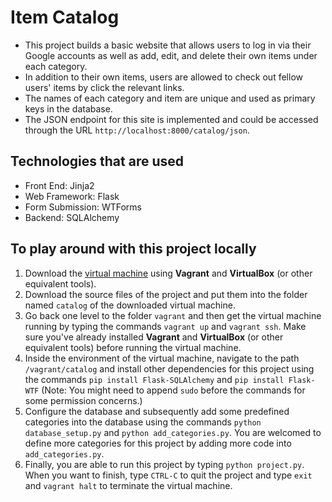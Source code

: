 # Item Catalog
- This project builds a basic website that allows users to log in via their Google accounts as well as add, edit, and delete their own items under each category.
- In addition to their own items, users are allowed to check out fellow users' items by click the relevant links.
- The names of each category and item are unique and used as primary keys in the database.
- The JSON endpoint for this site is implemented and could be accessed through the URL `http://localhost:8000/catalog/json`.


## Technologies that are used
- Front End: Jinja2
- Web Framework: Flask
- Form Submission: WTForms
- Backend: SQLAlchemy

## To play around with this project locally
1. Download the [virtual machine](https://d17h27t6h515a5.cloudfront.net/topher/2016/December/58488015_fsnd-virtual-machine/fsnd-virtual-machine.zip) using **Vagrant** and **VirtualBox** (or other equivalent tools).
2. Download the source files of the project and put them into the folder named `catalog` of the downloaded virtual machine.
3. Go back one level to the folder `vagrant` and then get the virtual machine running by typing the commands `vagrant up` and `vagrant ssh`. Make sure you've already 
installed **Vagrant** and **VirtualBox** (or other equivalent tools) before running the virtual machine.
4. Inside the environment of the virtual machine, navigate to the path `/vagrant/catalog` and install other dependencies for this project using the commands
`pip install Flask-SQLAlchemy` and `pip install Flask-WTF` (Note: You might need to append `sudo` before the commands for some permission concerns.)
5. Configure the database and subsequently add some predefined categories into the database using the commands `python database_setup.py` and `python add_categories.py`. You are welcomed to define more categories for this project by adding more code into `add_categories.py`.
6. Finally, you are able to run this project by typing `python project.py`. When you want to finish, type `CTRL-C` to quit the project and type `exit` and `vagrant halt` to
terminate the virtual machine.
